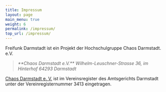 ```yaml
---
title: Impressum
layout: page
main_menu: true
weight: 6
permalink: /impressum/
top_url: /impressum/
---
```


Freifunk Darmstadt ist ein Projekt der Hochschulgruppe Chaos Darmstadt. e.V.

> <address> **Chaos Darmstadt e.V.**
> Wilhelm-Leuschner-Strasse 36, im Hinterhof  
> 64293 Darmstadt </address>

[Chaos Darmstadt e. V.](http://chaos-darmstadt.de/) ist im Vereinsregister des Amtsgerichts Darmstadt unter der Vereinregisternummer 3413 eingetragen.
